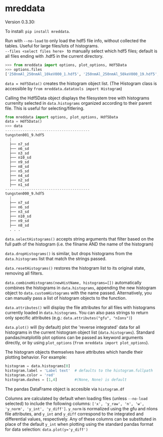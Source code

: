# mreddata

Version 0.3.30:

To install: `pip install mreddata`. 

Run with `--no-load` to only load the hdf5 file info, without collected the tables. Useful for large files/lots of histograms.  
`--files <select files here> ` to manually select which hdf5 files; default is all files ending with .hdf5 in the current directory. 


```python
>>> from mreddata import options, plot_options, Hdf5Data
>>> options.files
['250nmAl_250nmAl_10keV000_1.hdf5', '250nmAl_250nmAl_50keV000_19.hdf5', '250nmAl_250nmAu_10keV000_1.hdf5', '250nmAl_250nmAu_50keV000_19.hdf5', '250nmAl_250nmCo_10keV000_1.hdf5', '250nmAl_250nmCo_50keV000_4.hdf5', '250nmAl_250nmCu_10keV000_1.hdf5', '250nmAl_250nmCu_50keV000_19.hdf5', '250nmAl_250nmRu_10keV000_1.hdf5', '250nmAl_250nmRu_50keV000_19.hdf5', '250nmAl_250nmW_10keV000_1.hdf5', '250nmAl_250nmW_50keV000_19.hdf5', '250nmAu_250nmAl_10keV000_1.hdf5', '250nmAu_250nmAl_50keV000_19.hdf5', '250nmCo_250nmAl_10keV000_1.hdf5', '250nmCo_250nmAl_50keV000_19.hdf5', '250nmCo_250nmCu_50keV000_19.hdf5', '250nmCu_250nmAl_10keV000_1.hdf5', '250nmCu_250nmAl_50keV000_19.hdf5', '250nmCu_250nmCo_10keV000_2.hdf5', '250nmCu_250nmCo_50keV000_19.hdf5', '250nmCu_250nmCu_10keV000_3.hdf5', '250nmCu_250nmCu_50keV000_19.hdf5', '250nmRu_250nmAl_10keV000_1.hdf5', '250nmRu_250nmAl_50keV000_19.hdf5', '250nmW_250nmAl_10keV000_1.hdf5', '250nmW_250nmAl_50keV000_19.hdf5']
```

`data = Hdf5Data()` creates the histogram object list. (The Histogram class is accessible by `from mreddata.datatools import Histogram`)

Calling the Hdf5Data object displays the filesystem tree with histograms currenlty selected in `data.histograms` organized according to their parent file. This is useful for selecting/fitlering.
```python
from mreddata import options, plot_options, Hdf5Data
data = Hdf5Data()
>>> data
---------------------------------------
tungsten001_9.hdf5
  |
  ├── n7_sd
  ├── n6_sd
  ├── n3_sd
  ├── n10_sd
  ├── n9_sd
  ├── n8_sd
  ├── n5_sd
  ├── n4_sd
  ├── n2_sd
  ├── n1_sd
---------------------------------------
tungsten000_9.hdf5
  |
  ├── n7_sd
  ├── n6_sd
  ├── n3_sd
  ├── n10_sd
  ├── n9_sd
  ├── n8_sd
  . . . 
```

`data.selectHistograms()` accepts string arguments that filter based on the full path of the histogram (i.e. the filname AND the name of the histogram)

`data.dropHistograms()` is similar, but drops histograms from the `data.histograms` list that match the strings passed. 

`data.resetHistograms()` restores the histogram list to its original state, removing all filters. 

`data.combineHistograms(newHistName, histograms=[])` automatically combines the histograms in `data.histograms`, appending the new histogram object to `data.customHistograms` with the name passed. Alternatively, you can manually pass a list of histogram objects to the function.  

`data.attributes()` will display the file attributes for all files with histograms currently loaded in `data.histograms`. You can also pass strings to return only specific attributes (e.g.: `data.attributes("gfu", "nIons")`)

`data.plot()` will (by default) plot the 'reverse integrated' data for all histograms in the current histogram object list (`data.histograms`). Standard pandas/matplotlib plot options can be passed as keyword arguments directly, or by using `plot_options` (`from mreddata import plot_options`). 

The histogram objects themselves have attributes which handle their plotting behavior. For example:

```python
histogram = data.histograms[0]
histogram.label = 'Label text'  # defaults to the histogram.fullpath
histogram.color = 'red'
histogram.dashes = [1,4] 		#(None, None) is default
```

The pandas DataFrame object is accesible via `histogram.df`

Columns are calculated by default when loading files (unless `--no-load` selected) to include the following columns: `['x', 'y_raw', 'n', 'w', 'y_norm', 'y_int', 'y_diff']`. 
`y_norm` is normalized using the gfu and nIons file attributes, and `y_int` and `y_diff` correspond to the integrated and differential values, respectively. Any of these columns can be substituted in place of the default `y_int` when plotting using the standard pandas format for data selection: `data.plot(y='y_diff')`
